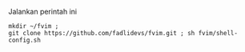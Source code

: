 Jalankan perintah ini

```
mkdir ~/fvim ;
git clone https://github.com/fadlidevs/fvim.git ; sh fvim/shell-config.sh
